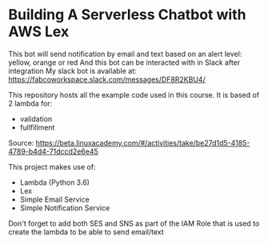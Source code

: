 # Building A Serverless Chatbot with AWS Lex

This bot will send notification by email and text based on an alert level: yellow, orange or red
And this bot can be interacted with in Slack after integration
My slack bot is available at:
https://fabcoworkspace.slack.com/messages/DF8R2KBU4/

This repository hosts all the example code used in this course.
It is based of 2 lambda for:
 - validation
 - fullfillment

Source: https://beta.linuxacademy.com/#/activities/take/be27d1d5-4185-4789-b4d4-71dccd2e6e45


This project makes use of:
 - Lambda (Python 3.6)
 - Lex
 - Simple Email Service
 - Simple Notification Service


Don't forget to add both SES and SNS as part of the IAM Role that is used to create the lambda to be able to send email/text


